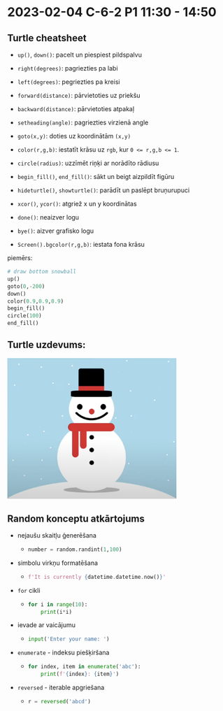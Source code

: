# 2023-02-04 C-6-2 P1 11:30 - 14:50

## Turtle cheatsheet

* `up()`, `down()`: pacelt un piespiest pildspalvu

* `right(degrees)`: pagriezties pa labi

* `left(degrees)`: pegriezties pa kreisi

* `forward(distance)`: pārvietoties uz priekšu

* `backward(distance)`: pārvietoties atpakaļ

* `setheading(angle)`: pagriezties virzienā angle

* `goto(x,y)`: doties uz koordinātām `(x,y)`

* `color(r,g,b)`: iestatīt krāsu uz `rgb`, kur `0 <= r,g,b <= 1`.

* `circle(radius)`: uzzīmēt riņķi ar norādīto rādiusu

* `begin_fill()`, `end_fill()`: sākt un beigt aizpildīt figūru

* `hideturtle()`, `showturtle()`: parādīt un paslēpt bruņurupuci

* `xcor()`, `ycor()`: atgriež x un y koordinātas

* `done()`: neaizver logu

* `bye()`: aizver grafisko logu

* `Screen().bgcolor(r,g,b)`: iestata fona krāsu

piemērs:

```python
# draw bottom snowball
up()
goto(0,-200)
down()
color(0.9,0.9,0.9)
begin_fill()
circle(100)
end_fill()
```

## Turtle uzdevums:

<img title="" src="./images/snowman.png" alt="sniegavīrs" width="387">

## Random konceptu atkārtojums

* nejaušu skaitļu ģenerēšana
  
  * ```python
    number = random.randint(1,100)
    ```

* simbolu virkņu formatēšana
  
  * ```python
    f'It is currently {datetime.datetime.now()}'
    ```

* `for` cikli
  
  * ```python
    for i in range(10):
        print(i*i)
    ```

* ievade ar vaicājumu
  
  * ```python
    input('Enter your name: ')
    ```

* `enumerate` - indeksu piešķiršana
  
  * ```python
    for index, item in enumerate('abc'):
        print(f'{index}: {item}')
    ```

* `reversed` - iterable apgriešana
  
  * ```python
    r = reversed('abcd')
    ```
